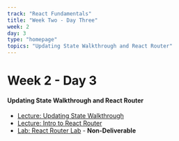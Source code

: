 ```yaml
---
track: "React Fundamentals"
title: "Week Two - Day Three"
week: 2
day: 3
type: "homepage"
topics: "Updating State Walkthrough and React Router"
---
```

# Week 2 - Day 3

#### Updating State Walkthrough and React Router
- [Lecture: Updating State Walkthrough](/week-two/day-three/lesson-materials/updating-state-walkthrough/)
- [Lecture: Intro to React Router](/week-two/day-three/lesson-materials/intro-to-react-router/)
- [Lab: React Router Lab](/week-two/day-three/labs/react-router-lab/) - **Non-Deliverable**



